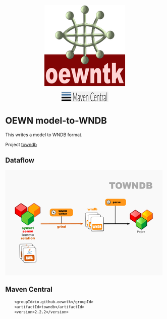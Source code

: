 <p align="center">
<img width="256" height="256" src="images/oewntk.png" alt="OEWNTK">
</p>
<p align="center">
<img width="150" src="images/mavencentral.png" alt="MavenCentral">
</p>

# OEWN model-to-WNDB

This writes a model to WNDB format.

Project [towndb](https://github.com/oewntk/towndb)

## Dataflow

![Dataflow](images/dataflow_towndb.png  "Dataflow")

## Maven Central

		<groupId>io.github.oewntk</groupId>
		<artifactId>towndb</artifactId>
		<version>2.2.2</version>
